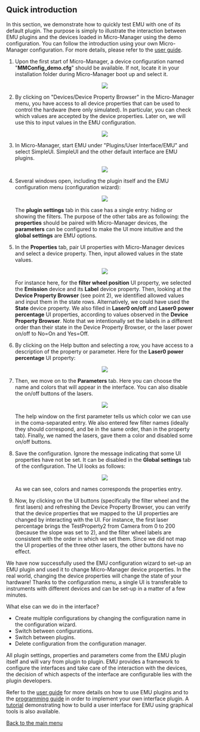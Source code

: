 ## Quick introduction

In this section, we demonstrate how to quickly test EMU with one of its default plugin. The purpose is simply to illustrate the interaction between EMU plugins and the devices loaded in Micro-Manager using the demo configuration. You can follow the introduction using your own Micro-Manager configuration. For more details, please refer to the [user guide](userguide.md).

1. Upon the first start of Micro-Manager, a device configuration named "**MMConfig_demo.cfg**" should be available. If not, locate it in your installation folder during Micro-Manager boot up and select it. 

   <p align="center">
   <img src="img/qi-start.png">
   </p>

2. By clicking on "Devices/Device Property Browser" in the Micro-Manager menu, you have access to all device properties that can be used to control the hardware (here only simulated). In particular, you can check which values are accepted by the device properties. Later on, we will use this to input values in the EMU configuration.

   <p align="center">
   <img src="img/qi-dpb.png">
   </p>

3. In Micro-Manager, start EMU under "Plugins/User Interface/EMU" and select SimpleUI. SimpleUI and the other default interface are EMU plugins.

   <p align="center">
   <img src="img/qi-select-plugin.png">
   </p>

4. Several windows open, including the plugin itself and the EMU configuration menu (configuration wizard):

   <p align="center">
   <img src="img/qi-wizard.png">
   </p>

   The **plugin settings** tab in this case has a single entry: hiding or showing the filters. The purpose of the other tabs are as following: the **properties** should be paired with Micro-Manager devices, the **parameters** can be configured to make the UI more intuitive and the **global settings** are EMU options.

5. In the **Properties** tab, pair UI properties with Micro-Manager devices and select a device property. Then, input allowed values in the state values.

   <p align="center">
   <img src="img/qi-props.PNG">
   </p>


   For instance here, for the **filter wheel position** UI property, we selected the **Emission** device and its **Label** device property. Then, looking at the **Device Property Browser** (see point 2), we identified allowed values and input them in the state rows. Alternatively, we could have used the **State** device property.
   We also filled in **Laser0 on/off** and **Laser0 power percentage** UI properties, according to values observed in the **Device Property Browser**.
   Note that we intentionally set the labels in a different order than their state in the Device Property Browser, or the laser power on/off to No=On and Yes=Off.

6. By clicking on the Help button and selecting a row, you have access to a description of the property or parameter. Here for the **Laser0 power percentage** UI property:

   <p align="center">
   <img src="img/qi-help.PNG">
   </p>

7. Then, we move on to the **Parameters** tab. Here you can choose the name and colors that will appear in the interface. You can also disable the on/off buttons of the lasers.

   <p align="center">
   <img src="img/qi-params.PNG">
   </p>


   The help window on the first parameter tells us which color we can use in the coma-separated entry. We also entered few filter names (ideally they should correspond, and be in the same order, than in the property tab). Finally, we named the lasers, gave them a color and disabled some on/off buttons. 

8. Save the configuration. Ignore the message indicating that some UI properties have not be set. It can be disabled in the **Global settings** tab of the configuration. The UI looks as follows:

   <p align="center">
   <img src="img/qi-ui.png">
   </p>

   As we can see, colors and names corresponds the properties entry.

9. Now, by clicking on the UI buttons (specifically the filter wheel and the first lasers) and refreshing the Device Property Browser, you can verify that the device properties that we mapped to the UI properties are changed by interacting with the UI. For instance, the first laser percentage brings the TestProperty2 from Camera from 0 to 200 (because the slope was set to 2), and the filter wheel labels are consistent with the order in which we set them.
   Since we did not map the UI properties of the three other lasers, the other buttons have no effect.


We have now successfully used the EMU configuration wizard to set-up an EMU plugin and used it to change Micro-Manager device properties. In the real world, changing the device properties will change the state of your hardware! Thanks to the configuration menu, a single UI is transferable to instruments with different devices and can be set-up in a matter of a few minutes.

What else can we do in the interface?

- Create multiple configurations by changing the configuration name in the configuration wizard.
- Switch between configurations.
- Switch between plugins.
- Delete configuration from the configuration manager.

All plugin settings, properties and parameters come from the EMU plugin itself and will vary from plugin to plugin. EMU provides a framework to configure the interfaces and take care of the interaction with the devices, the decision of which aspects of the interface are configurable lies with the plugin developers.

Refer to the [user guide](userguide.md) for more details on how to use EMU plugins and to the [programming guide](programmingguide.md) in order to implement your own interface plugin. A [tutorial](tutorial) demonstrating how to build a user interface for EMU using graphical tools is also available.

[Back to the main menu](index.md)

